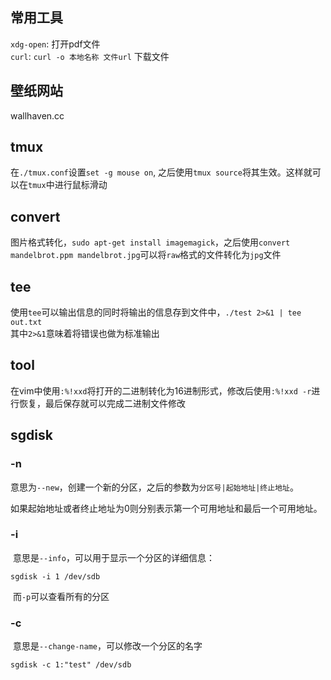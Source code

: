 ## 常用工具
`xdg-open`: 打开pdf文件  
`curl`: `curl -o 本地名称 文件url` 下载文件

## 壁纸网站
wallhaven.cc

## tmux
在`./tmux.conf`设置`set -g mouse on`, 之后使用`tmux source`将其生效。这样就可以在`tmux`中进行鼠标滑动

## convert
图片格式转化，`sudo apt-get install imagemagick`，之后使用`convert mandelbrot.ppm mandelbrot.jpg`可以将`raw`格式的文件转化为`jpg`文件

## tee
使用`tee`可以输出信息的同时将输出的信息存到文件中，`./test 2>&1 | tee out.txt`  
其中`2>&1`意味着将错误也做为标准输出

## tool
在vim中使用`:%!xxd`将打开的二进制转化为16进制形式，修改后使用`:%!xxd -r`进行恢复，最后保存就可以完成二进制文件修改

## sgdisk

### -n

​	意思为`--new`，创建一个新的分区，之后的参数为`分区号|起始地址|终止地址`。

​	如果起始地址或者终止地址为0则分别表示第一个可用地址和最后一个可用地址。

### -i

​	意思是`--info`，可以用于显示一个分区的详细信息：

```shell
sgdisk -i 1 /dev/sdb
```

​	而`-p`可以查看所有的分区

### -c

​	意思是`--change-name`，可以修改一个分区的名字

```shell
sgdisk -c 1:"test" /dev/sdb
```


